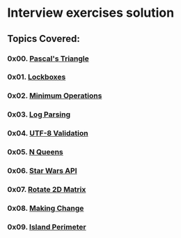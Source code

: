 # Interview exercises solution

## Topics Covered:

### 0x00. [Pascal's Triangle](https://github.com/Juli868/alx-interview/tree/master/0x00-pascal_triangle)

### 0x01. [Lockboxes](https://github.com/Juli868/alx-interview/tree/master/0x01-lockboxes)

### 0x02. [Minimum Operations](https://github.com/Juli868/alx-interview/tree/master/0x02-minimum_operations)

### 0x03. [Log Parsing](https://github.com/Juli868/alx-interview/tree/master/0x03-log_parsing)

### 0x04. [UTF-8 Validation](https://github.com/Juli868/alx-interview/tree/master/0x04-utf8_validation)

### 0x05. [N Queens](https://github.com/Juli868/alx-interview/tree/master/0x05-nqueens)
### 0x06. [Star Wars API](https://github.com/Juli868/alx-interview/tree/master/0x06-starwars_api)
### 0x07. [Rotate 2D Matrix](https://github.com/Juli868/alx-interview/tree/master/0x07-rotate_2d_matrix)
### 0x08. [Making Change](https://github.com/Juli868/alx-interview/tree/master/0x08-making_change)
### 0x09. [Island Perimeter](https://github.com/Juli868/alx-interview/tree/master/0x09-island_perimeter)
